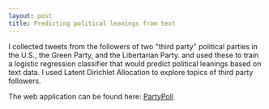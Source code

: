 ```yaml
---
layout: post
title: Predicting political leanings from text
---
```

I collected tweets from the followers of two "third party" political parties in the U.S., the Green Party, and the Libertarian Party. 
and used these to train a logistic regression classifier that would predict political leanings based on text data. I used Latent Dirichlet Allocation to explore topics of third party followers. 

The web application can be found here: [PartyPoll](http://partypoll.co/)

